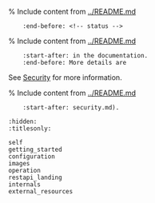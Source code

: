 
% Include content from [../README.md](../README.md)
```{include} ../README.md
    :end-before: <!-- status -->
```

% Include content from [../README.md](../README.md)
```{include} ../README.md
    :start-after: in the documentation.
    :end-before: More details are
```
See [Security](security.md) for more information.

% Include content from [../README.md](../README.md)
```{include} ../README.md
    :start-after: security.md).
```

```{toctree}
:hidden:
:titlesonly:

self
getting_started
configuration
images
operation
restapi_landing
internals
external_resources
```
